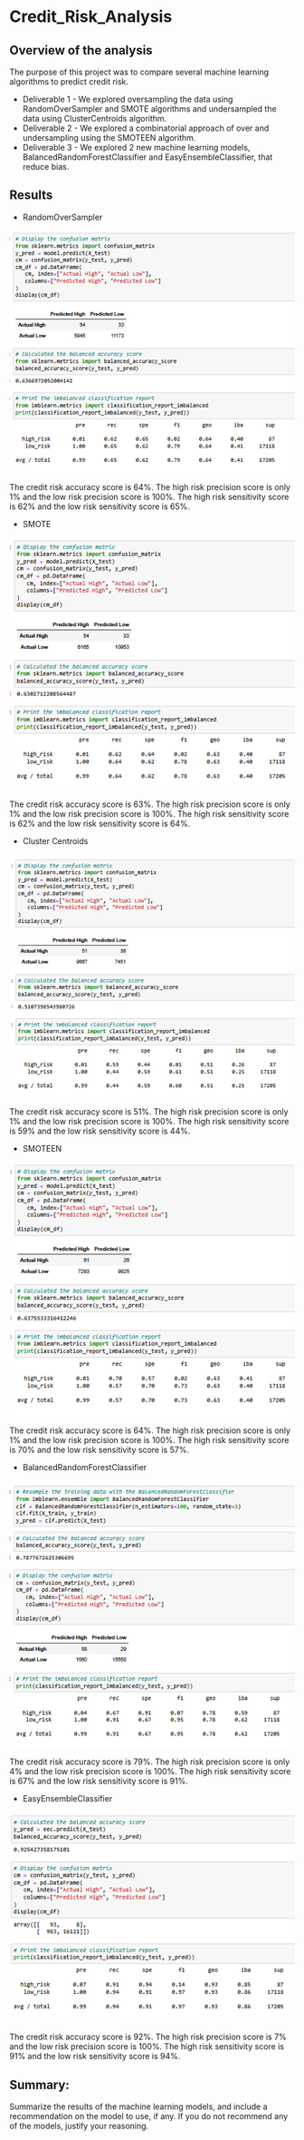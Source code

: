 # Credit_Risk_Analysis

## Overview of the analysis
The purpose of this project was to compare several machine learning algorithms to predict credit risk.
* Deliverable 1 - We explored oversampling the data using RandomOverSampler and SMOTE algorithms and undersampled the data using ClusterCentroids algorithm.
* Deliverable 2 - We explored a combinatorial approach of over and undersampling using the SMOTEEN algorithm.
* Deliverable 3 - We explored 2 new machine learning models, BalancedRandomForestClassifier and EasyEnsembleClassifier, that reduce bias.

## Results
* RandomOverSampler

![RandomOverSampler](/Images/RandomOverSampler.PNG)

The credit risk accuracy score is 64%.
The high risk precision score is only 1% and the low risk precision score is 100%.
The high risk sensitivity score is 62% and the low risk sensitivity score is 65%.

* SMOTE


![SMOTE](/Images/SMOTE.PNG)

The credit risk accuracy score is 63%.
The high risk precision score is only 1% and the low risk precision score is 100%.
The high risk sensitivity score is 62% and the low risk sensitivity score is 64%.

* Cluster Centroids


![ClusterCentroids](/Images/ClusterCentroids.PNG)

The credit risk accuracy score is 51%.
The high risk precision score is only 1% and the low risk precision score is 100%.
The high risk sensitivity score is 59% and the low risk sensitivity score is 44%.

* SMOTEEN


![SMOTEEN](/Images/SMOTEEN.PNG)

The credit risk accuracy score is 64%.
The high risk precision score is only 1% and the low risk precision score is 100%.
The high risk sensitivity score is 70% and the low risk sensitivity score is 57%.

* BalancedRandomForestClassifier


![BalancedRandomForestClassifier](/Images/BalancedRandomForestClassifier.PNG)

The credit risk accuracy score is 79%.
The high risk precision score is only 4% and the low risk precision score is 100%.
The high risk sensitivity score is 67% and the low risk sensitivity score is 91%.

* EasyEnsembleClassifier


![EasyEnsembleClassifier](/Images/EasyEnsembleClassifier.PNG)

The credit risk accuracy score is 92%.
The high risk precision score is 7% and the low risk precision score is 100%.
The high risk sensitivity score is 91% and the low risk sensitivity score is 94%.

## Summary:
Summarize the results of the machine learning models, and include a recommendation on the model to use, if any. If you do not recommend any of the models, justify your reasoning.

